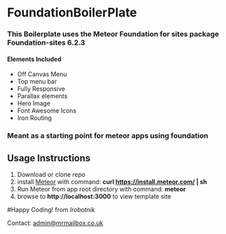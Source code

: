 # FoundationBoilerPlate

### This Boilerplate uses the Meteor Foundation for sites package Foundation-sites 6.2.3

#### Elements Included

* Off Canvas Menu
* Top menu bar
* Fully Responsive
* Parallax elements
* Hero Image
* Font Awesome Icons
* Iron Routing

### Meant as a starting point for meteor apps using foundation

## Usage Instructions

1. Download or clone repo
2. install [Meteor](https://www.meteor.com) with command: **curl https://install.meteor.com/ | sh**
3. Run Meteor from app root directory with command: **meteor**
4. browse to **http://localhost:3000** to view template site

#Happy Coding! 
from _Irobotnik_

Contact: <admin@mrmailbox.co.uk>
